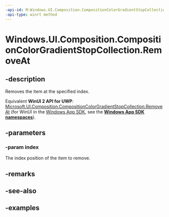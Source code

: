 ```yaml
---
-api-id: M:Windows.UI.Composition.CompositionColorGradientStopCollection.RemoveAt(System.UInt32)
-api-type: winrt method
---
```


<!-- Method syntax.
public void CompositionColorGradientStopCollection.RemoveAt(UInt32 index)
-->

# Windows.UI.Composition.CompositionColorGradientStopCollection.RemoveAt

## -description

Removes the item at the specified index.

Equivalent **WinUI 2 API for UWP**: [Microsoft.UI.Composition.CompositionColorGradientStopCollection.RemoveAt](/windows/winui/api/microsoft.ui.composition.compositioncolorgradientstopcollection.removeat) (for WinUI in the [Windows App SDK](/windows/apps/windows-app-sdk/), see the **[Windows App SDK namespaces](/windows/windows-app-sdk/api/winrt/)**).

## -parameters
### -param index

The index position of the item to remove.

## -remarks

## -see-also

## -examples

